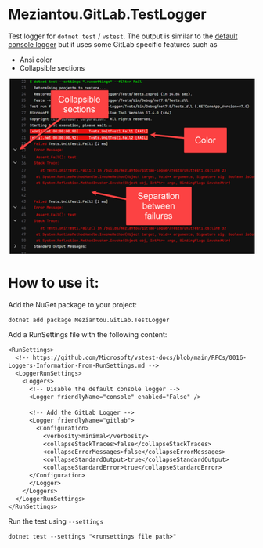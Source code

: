 # Meziantou.GitLab.TestLogger

Test logger for `dotnet test` / `vstest`. The output is similar to the [default console logger](https://github.com/microsoft/vstest/blob/ef449ea49d874b6415c0244d775f5e3a2f4e941f/src/vstest.console/Internal/ConsoleLogger.cs) but it uses some GitLab specific features such as

- Ansi color
- Collapsible sections

![](docs/screenshot.jpg)

# How to use it:

Add the NuGet package to your project:

````
dotnet add package Meziantou.GitLab.TestLogger
````

Add a RunSettings file with the following content:

````
<RunSettings>
  <!-- https://github.com/Microsoft/vstest-docs/blob/main/RFCs/0016-Loggers-Information-From-RunSettings.md -->
  <LoggerRunSettings>
    <Loggers>
      <!-- Disable the default console logger -->
      <Logger friendlyName="console" enabled="False" />

      <!-- Add the GitLab Logger -->
      <Logger friendlyName="gitlab">
        <Configuration>
          <verbosity>minimal</verbosity>
          <collapseStackTraces>false</collapseStackTraces>
          <collapseErrorMessages>false</collapseErrorMessages>
          <collapseStandardOutput>true</collapseStandardOutput>
          <collapseStandardError>true</collapseStandardError>
      </Configuration>
      </Logger>
    </Loggers>
  </LoggerRunSettings>
</RunSettings>
````

Run the test using `--settings`

````
dotnet test --settings "<runsettings file path>"
````